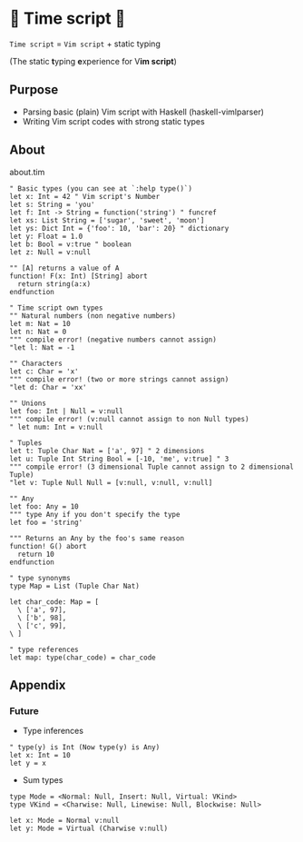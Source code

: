# :diamond_shape_with_a_dot_inside: Time script :diamond_shape_with_a_dot_inside:

`Time script` = `Vim script` + static typing

(The static **t**yping **e**xperience for V**im script**)

## Purpose

- Parsing basic (plain) Vim script with Haskell (haskell-vimlparser)
- Writing Vim script codes with strong static types

## About

about.tim

```vim
" Basic types (you can see at `:help type()`)
let x: Int = 42 " Vim script's Number
let s: String = 'you'
let f: Int -> String = function('string') " funcref
let xs: List String = ['sugar', 'sweet', 'moon']
let ys: Dict Int = {'foo': 10, 'bar': 20} " dictionary
let y: Float = 1.0
let b: Bool = v:true " boolean
let z: Null = v:null

"" [A] returns a value of A
function! F(x: Int) [String] abort
  return string(a:x)
endfunction

" Time script own types
"" Natural numbers (non negative numbers)
let m: Nat = 10
let n: Nat = 0
""" compile error! (negative numbers cannot assign)
"let l: Nat = -1

"" Characters
let c: Char = 'x'
""" compile error! (two or more strings cannot assign)
"let d: Char = 'xx'

"" Unions
let foo: Int | Null = v:null
""" compile error! (v:null cannot assign to non Null types)
" let num: Int = v:null

" Tuples
let t: Tuple Char Nat = ['a', 97] " 2 dimensions
let u: Tuple Int String Bool = [-10, 'me', v:true] " 3
""" compile error! (3 dimensional Tuple cannot assign to 2 dimensional Tuple)
"let v: Tuple Null Null = [v:null, v:null, v:null]

"" Any
let foo: Any = 10
""" type Any if you don't specify the type
let foo = 'string'

""" Returns an Any by the foo's same reason
function! G() abort
  return 10
endfunction

" type synonyms
type Map = List (Tuple Char Nat)

let char_code: Map = [
  \ ['a', 97],
  \ ['b', 98],
  \ ['c', 99],
\ ]

" type references
let map: type(char_code) = char_code
```

## Appendix
### Future

- Type inferences

```
" type(y) is Int (Now type(y) is Any)
let x: Int = 10
let y = x
```

- Sum types

```
type Mode = <Normal: Null, Insert: Null, Virtual: VKind>
type VKind = <Charwise: Null, Linewise: Null, Blockwise: Null>

let x: Mode = Normal v:null
let y: Mode = Virtual (Charwise v:null)
```
